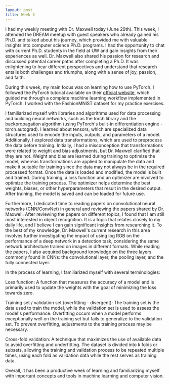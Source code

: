 ```yaml
---
layout: post
title: Week 3
---
```


I had my weekly meeting with Dr. Maxwell today (June 29th). This week, I attended the DREAM meetup with guest speakers who already gained his Ph.D. and talked about his journey, which provided me with valuable insights into computer science Ph.D. programs. I had the opportunity to chat with current Ph.D. students in the field  at UW and gain insights from their experiences as well. Dr. Maxwell also shared his passion for research and discussed potential career paths after completing a Ph.D. It was enlightening to hear different perspectives and understand that research entails both challenges and triumphs, along with a sense of joy, passion, and faith.

During this week, my main focus was on learning how to use PyTorch. I followed the PyTorch tutorial available on their [official website](https://pytorch.org/tutorials/beginner/basics/intro.html), which guided me through a complete machine learning workflow implemented in PyTorch. I worked with the FashionMNIST dataset for my practice exercises.

I familiarized myself with libraries and algorithms used for data processing and building neural networks, such as the torch library and the backpropagation algorithm (using PyTorch's built-in differentiation engine - torch.autograd). I learned about tensors, which are specialized data structures used to encode the inputs, outputs, and parameters of a model. Additionally, I explored data transformations, which are used to preprocess the data before training. Initially, I had a misconception that transformations were related to weight and bias adjustments, but Dr. Maxwell clarified that they are not. Weight and bias are learned during training to optimize the model, whereas transformations are applied to manipulate the data and make it suitable for training since the data may not always be in the required processed format. Once the data is loaded and modified, the model is built and trained. During training, a loss function and an optimizer are involved to optimize the training process. The optimizer helps determine the best weights, biases, or other hyperparameters that result in the desired output. After training, the model is saved and can be loaded for future use.

Furthermore, I dedicated time to reading papers on convolutional neural networks (CNN/ConvNet) in general and reviewing the papers shared by Dr. Maxwell. After reviewing the papers on different topics, I found that I am still most interested in object recognition. It is a topic that relates closely to my daily life, and I believe I can gain significant insights from researching it. To the best of my knowledge, Dr. Maxwell's current research in this area involves further investigating the impact of using log RGB on the performance of a deep network in a detection task, considering the same network architecture trained on images in different formats. While reading the papers, I also acquired background knowledge on the three layers commonly found in CNNs: the convolutional layer, the pooling layer, and the fully connected layer.

In the process of learning, I familiarized myself with several terminologies:

Loss function: A function that measures the accuracy of a model and is primarily used to update the weights with the goal of minimizing the loss towards zero.

Training set / validation set (overfitting - divergent): The training set is the data used to train the model, while the validation set is used to assess the model's performance. Overfitting occurs when a model performs exceptionally well on the training set but fails to generalize to the validation set. To prevent overfitting, adjustments to the training process may be necessary.

Cross-fold validation: A technique that maximizes the use of available data to avoid overfitting and underfitting. The dataset is divided into k folds or subsets, allowing the training and validation process to be repeated multiple times, using each fold as validation data while the rest serves as training data.

Overall, it has been a productive week of learning and familiarizing myself with important concepts and tools in machine learning and computer vision. 
